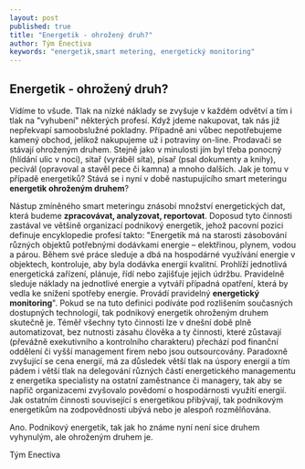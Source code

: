 ```yaml
---
layout: post
published: true
title: "Energetik - ohrožený druh?"
author: Tým Enectiva
keywords: "energetik,smart metering, energetický monitoring"
---
```


## Energetik - ohrožený druh?

Vídíme to všude. Tlak na nízké náklady se zvyšuje v každém odvětví a tím i tlak na "vyhubení" některých profesí. Když jdeme nakupovat, tak nás již nepřekvapí samoobslužné pokladny. Případně ani vůbec nepotřebujeme kamený obchod, jelikož nakupujeme už i potraviny on-line. Prodavači se stávají ohroženým druhem. Stejně jako v minulosti jím byl třeba ponocný (hlídání ulic v noci), sítař (vyráběl síta), písař (psal dokumenty a knihy), pecivál (opravoval a stavěl pece či kamna) a mnoho dalších. Jak je tomu v případě energetiků? Stává se i nyní v době nastupujícího smart meteringu **energetik ohroženým druhem**?

Nástup zmíněného smart meteringu znásobí množství energetických dat, která budeme **zpracovávat, analyzovat, reportovat**. Doposud tyto činnosti zastával ve většině organizací podnikový energetik, jehož pacovní pozici definuje encyklopedie profesí takto: "Energetik má na starosti zásobování různých objektů potřebnými dodávkami energie – elektřinou, plynem, vodou a párou. Během své práce sleduje a dbá na hospodárné využívání energie v objektech, kontroluje, aby byla dodávka energií kvalitní. Prohlíží jednotlivá energetická zařízení, plánuje, řídí nebo zajišťuje jejich údržbu. Pravidelně sleduje náklady na jednotlivé energie a vytváří případná opatření, která by vedla ke snížení spotřeby energie. Provádí pravidelný **energetický monitoring**". Pokud se na tuto definici podíváte pod rozlišením současných dostupných technologií, tak podnikový energetik ohroženým druhem skutečně je. Téměř všechny tyto činnosti lze v dnešní době plně automatizovat, bez nutnosti zásahu člověka a ty činnosti, které zůstavají (převážně exekutivního a kontrolního charakteru) přechází pod finanční oddělení či vyšší management firem nebo jsou outsourcovány. Paradoxně zvyšující se cena energií, má za důsledek větší tlak na úspory energií a tím pádem i větší tlak na delegování různých částí energetického managementu z energetika specialisty na ostatní zaměstnance či managery, tak aby se napříč organizacemi zvyšovalo povědomí o hospodárnosti využití energií. Jak ostatním činnosti související s energetikou přibývají, tak podnikovým energetikům na zodpovědnosti ubývá nebo je alespoň rozmělňována.

Ano. Podnikový energetik, tak jak ho známe nyní není sice druhem vyhynulým, ale ohroženým druhem je.

Tým Enectiva